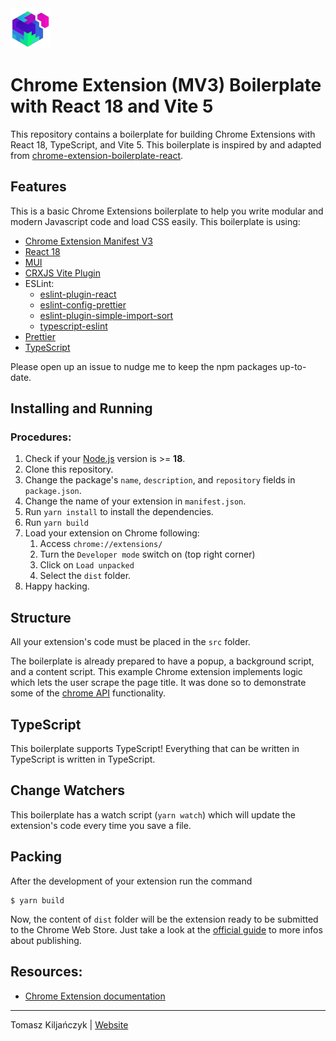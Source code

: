 <img src="assets/icons/icon-128.png" width="64"/>

# Chrome Extension (MV3) Boilerplate with React 18 and Vite 5

This repository contains a boilerplate for building Chrome Extensions with React 18, TypeScript, and Vite 5.
This boilerplate is inspired by and adapted
from [chrome-extension-boilerplate-react](https://github.com/lxieyang/chrome-extension-boilerplate-react).

## Features

This is a basic Chrome Extensions boilerplate to help you write modular and modern Javascript code and load CSS easily.
This boilerplate is using:

-   [Chrome Extension Manifest V3](https://developer.chrome.com/docs/extensions/mv3/intro/mv3-overview/)
-   [React 18](https://reactjs.org)
-   [MUI](https://mui.com/)
-   [CRXJS Vite Plugin](https://www.npmjs.com/package/@crxjs/vite-plugin/v/2.0.0-beta.23)
-   ESLint:
    -   [eslint-plugin-react](https://www.npmjs.com/package/eslint-plugin-react)
    -   [eslint-config-prettier](https://www.npmjs.com/package/eslint-config-prettier)
    -   [eslint-plugin-simple-import-sort](https://www.npmjs.com/package/eslint-plugin-simple-import-sort)
    -   [typescript-eslint](https://www.npmjs.com/package/typescript-eslint)
-   [Prettier](https://prettier.io/)
-   [TypeScript](https://www.typescriptlang.org/)

Please open up an issue to nudge me to keep the npm packages up-to-date.

## Installing and Running

### Procedures:

1. Check if your [Node.js](https://nodejs.org/) version is >= **18**.
2. Clone this repository.
3. Change the package's `name`, `description`, and `repository` fields in `package.json`.
4. Change the name of your extension in `manifest.json`.
5. Run `yarn install` to install the dependencies.
6. Run `yarn build`
7. Load your extension on Chrome following:
    1. Access `chrome://extensions/`
    2. Turn the `Developer mode` switch on (top right corner)
    3. Click on `Load unpacked`
    4. Select the `dist` folder.
8. Happy hacking.

## Structure

All your extension's code must be placed in the `src` folder.

The boilerplate is already prepared to have a popup, a background script, and a content script.
This example Chrome extension implements logic which lets the user scrape the page title.
It was done so to demonstrate some of the [chrome API](https://developer.chrome.com/docs/extensions/reference/api)
functionality.

## TypeScript

This boilerplate supports TypeScript! Everything that can be written in TypeScript is written in TypeScript.

## Change Watchers

This boilerplate has a watch script (`yarn watch`) which will update the extension's code every time you save a file.

## Packing

After the development of your extension run the command

```
$ yarn build
```

Now, the content of `dist` folder will be the extension ready to be submitted to the Chrome Web Store. Just take a look
at the [official guide](https://developer.chrome.com/webstore/publish) to more infos about publishing.

## Resources:

-   [Chrome Extension documentation](https://developer.chrome.com/docs/extensions/get-started)

---

Tomasz Kiljańczyk | [Website](https://github.com/Gunock)
